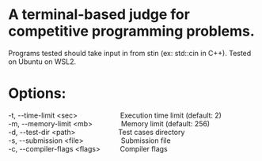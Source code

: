 # A terminal-based judge for competitive programming problems.  <br>
Programs tested should take input in from stin (ex: std::cin in C++). Tested on Ubuntu on WSL2.

# Options: <br>
-t, --time-limit \<sec>         &ensp; &emsp; &emsp; &emsp; &emsp; Execution time limit (default: 2) <br>
-m, --memory-limit \<mb>        &emsp; &emsp; &emsp; Memory limit (default: 256) <br>
-d, --test-dir \<path>          &ensp; &emsp; &emsp; &emsp; &emsp; Test cases directory <br>
-s, --submission \<file>        &emsp; &emsp; &emsp; &emsp; Submission file <br>
-c, --compiler-flags \<flags>   &emsp; &emsp; Compiler flags <br>

